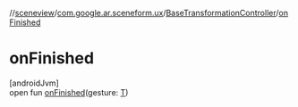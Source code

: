 //[sceneview](../../../index.md)/[com.google.ar.sceneform.ux](../index.md)/[BaseTransformationController](index.md)/[onFinished](on-finished.md)

# onFinished

[androidJvm]\
open fun [onFinished](on-finished.md)(gesture: [T](../../com.google.ar.sceneform.collision/-collision-system/raycast-all.md))
